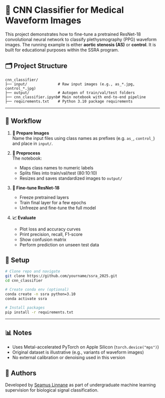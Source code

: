 # 🧠 CNN Classifier for Medical Waveform Images

This project demonstrates how to fine-tune a pretrained ResNet-18 convolutional neural network to classify plethysmography (PPG) waveform images. The running example is either **aortic stenosis (AS)** or **control**. It is built for educational purposes within the SSRA program.


## 🗂️ Project Structure

```
cnn_classifier/
├── input/              # Raw input images (e.g., as_*.jpg, control_*.jpg)
├── output/             # Autogen of train/val/test folders
├── cnn_classifier.ipynb# Main notebook with end-to-end pipeline
├── requirements.txt    # Python 3.10 package requirements
```

---

## 🚀 Workflow

1. **📂 Prepare Images**  
   Name the input files using class names as prefixes (e.g. `as_`, `control_`) and place in `input/`.

2. **🧼 Preprocess**  
   The notebook:
   - Maps class names to numeric labels
   - Splits files into train/val/test (80:10:10)
   - Resizes and saves standardized images to `output/`

3. **🧠 Fine-tune ResNet-18**
   - Freeze pretrained layers
   - Train final layer for a few epochs
   - Unfreeze and fine-tune the full model

4. **📈 Evaluate**
   - Plot loss and accuracy curves
   - Print precision, recall, F1-score
   - Show confusion matrix
   - Perform prediction on unseen test data


## 🔧 Setup

```bash
# Clone repo and navigate
git clone https://github.com/yourname/ssra_2025.git
cd cnn_classifier

# Create conda env (optional)
conda create -n ssra python=3.10
conda activate ssra

# Install packages
pip install -r requirements.txt
```

---

## 📊 Notes

- Uses Metal-accelerated PyTorch on Apple Silicon (`torch.device("mps")`)
- Original dataset is illustrative (e.g., variants of waveform images)
- No external calibration or denoising used in this version


## 🙋 Authors

Developed by [Seamus Linnane](https://github.com/seamus-linnane) as part of undergraduate machine learning supervision for biological signal classification.
